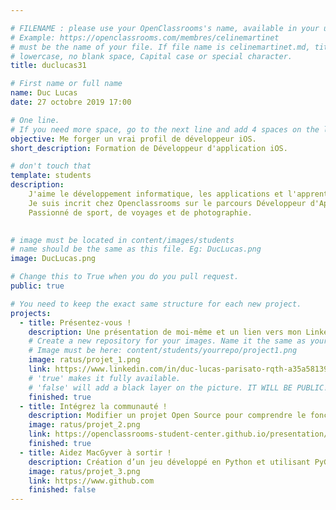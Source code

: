 ```yaml
---

# FILENAME : please use your OpenClassrooms's name, available in your url.
# Example: https://openclassrooms.com/membres/celinemartinet
# must be the name of your file. If file name is celinemartinet.md, title is celinemartinet.
# lowercase, no blank space, Capital case or special character.
title: duclucas31

# First name or full name
name: Duc Lucas
date: 27 octobre 2019 17:00

# One line.
# If you need more space, go to the next line and add 4 spaces on the left, as in 'description'.
objective: Me forger un vrai profil de développeur iOS.
short_description: Formation de Développeur d'application iOS.

# don't touch that
template: students
description:
    J'aime le développement informatique, les applications et l'apprentissage.
    Je suis incrit chez Openclassrooms sur le parcours Développeur d'Application iOS.
    Passionné de sport, de voyages et de photographie.
    

# image must be located in content/images/students
# name should be the same as this file. Eg: DucLucas.png
image: DucLucas.png

# Change this to True when you do you pull request.
public: true

# You need to keep the exact same structure for each new project.
projects:
  - title: Présentez-vous !
    description: Une présentation de moi-même et un lien vers mon LinkedIn.
    # Create a new repository for your images. Name it the same as your nickname and profile picture.
    # Image must be here: content/students/yourrepo/project1.png
    image: ratus/projet_1.png
    link: https://www.linkedin.com/in/duc-lucas-parisato-rqth-a35a58139/
    # 'true' makes it fully available.
    # 'false' will add a black layer on the picture. IT WILL BE PUBLIC!
    finished: true
  - title: Intégrez la communauté !
    description: Modifier un projet Open Source pour comprendre le fonctionnement de Git, de Github et des pull requests. 
    image: ratus/projet_2.png
    link: https://openclassrooms-student-center.github.io/presentation/students/ratus.html
    finished: true
  - title: Aidez MacGyver à sortir !
    description: Création d’un jeu développé en Python et utilisant PyGame.
    image: ratus/projet_3.png
    link: https://www.github.com
    finished: false
---
```

